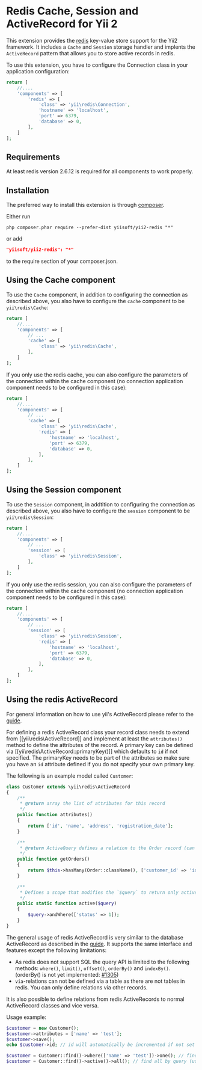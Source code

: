 Redis Cache, Session and ActiveRecord for Yii 2
===============================================

This extension provides the [redis](http://redis.io/) key-value store support for the Yii2 framework.
It includes a `Cache` and `Session` storage handler and implents the `ActiveRecord` pattern that allows
you to store active records in redis.

To use this extension, you have to configure the Connection class in your application configuration:

```php
return [
	//....
	'components' => [
        'redis' => [
            'class' => 'yii\redis\Connection',
            'hostname' => 'localhost',
            'port' => 6379,
            'database' => 0,
        ],
	]
];
```

Requirements
------------

At least redis version 2.6.12 is required for all components to work properly.

Installation
------------

The preferred way to install this extension is through [composer](http://getcomposer.org/download/).

Either run

```
php composer.phar require --prefer-dist yiisoft/yii2-redis "*"
```

or add

```json
"yiisoft/yii2-redis": "*"
```

to the require section of your composer.json.


Using the Cache component
-------------------------

To use the `Cache` component, in addition to configuring the connection as described above,
you also have to configure the `cache` component to be `yii\redis\Cache`:

```php
return [
	//....
	'components' => [
		// ...
		'cache' => [
			'class' => 'yii\redis\Cache',
		],
	]
];
```

If you only use the redis cache, you can also configure the parameters of the connection within the
cache component (no connection application component needs to be configured in this case):

```php
return [
	//....
	'components' => [
		// ...
		'cache' => [
			'class' => 'yii\redis\Cache',
			'redis' => [
				'hostname' => 'localhost',
				'port' => 6379,
				'database' => 0,
			],
		],
	]
];
```

Using the Session component
---------------------------

To use the `Session` component, in addtition to configuring the connection as described above,
you also have to configure the `session` component to be `yii\redis\Session`:

```php
return [
	//....
	'components' => [
		// ...
		'session' => [
			'class' => 'yii\redis\Session',
		],
	]
];
```

If you only use the redis session, you can also configure the parameters of the connection within the
cache component (no connection application component needs to be configured in this case):

```php
return [
	//....
	'components' => [
		// ...
		'session' => [
			'class' => 'yii\redis\Session',
			'redis' => [
				'hostname' => 'localhost',
				'port' => 6379,
				'database' => 0,
			],
		],
	]
];
```


Using the redis ActiveRecord
----------------------------

For general information on how to use yii's ActiveRecord please refer to the [guide](https://github.com/yiisoft/yii2/blob/master/docs/guide/active-record.md).

For defining a redis ActiveRecord class your record class needs to extend from [[yii\redis\ActiveRecord]] and
implement at least the `attributes()` method to define the attributes of the record.
A primary key can be defined via [[yii\redis\ActiveRecord::primaryKey()]] which defaults to `id` if not specified.
The primaryKey needs to be part of the attributes so make sure you have an `id` attribute defined if you do
not specify your own primary key.

The following is an example model called `Customer`:

```php
class Customer extends \yii\redis\ActiveRecord
{
	/**
	 * @return array the list of attributes for this record
	 */
	public function attributes()
	{
		return ['id', 'name', 'address', 'registration_date'];
	}

	/**
	 * @return ActiveQuery defines a relation to the Order record (can be in other database, e.g. elasticsearch or sql)
	 */
	public function getOrders()
	{
		return $this->hasMany(Order::className(), ['customer_id' => 'id']);
	}

	/**
	 * Defines a scope that modifies the `$query` to return only active(status = 1) customers
	 */
	public static function active($query)
	{
		$query->andWhere(['status' => 1]);
	}
}
```

The general usage of redis ActiveRecord is very similar to the database ActiveRecord as described in the
[guide](https://github.com/yiisoft/yii2/blob/master/docs/guide/active-record.md).
It supports the same interface and features except the following limitations:

- As redis does not support SQL the query API is limited to the following methods:
  `where()`, `limit()`, `offset()`, `orderBy()` and `indexBy()`.
  (orderBy() is not yet implemented: [#1305](https://github.com/yiisoft/yii2/issues/1305))
- `via`-relations can not be defined via a table as there are not tables in redis. You can only define relations via other records.

It is also possible to define relations from redis ActiveRecords to normal ActiveRecord classes and vice versa.

Usage example:

```php
$customer = new Customer();
$customer->attributes = ['name' => 'test'];
$customer->save();
echo $customer->id; // id will automatically be incremented if not set explicitly

$customer = Customer::find()->where(['name' => 'test'])->one(); // find by query
$customer = Customer::find()->active()->all(); // find all by query (using the `active` scope)
```
